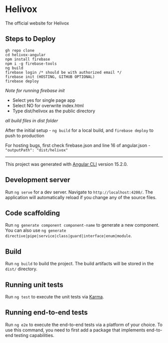 # Helivox

The official website for Helivox

## Steps to Deploy

```
gh repo clone 
cd helivox-angular
npm install firebase
npm i -g firebase-tools
ng build
firebase login /* should be with authorized email */
firebase init (HOSTING, GITHUB OPTIONAL)
firebase deploy
```

*Note for running firebase init*
- Select yes for single page app
- Select NO for overwrite index.html
- Type dist/helivox as the public directory

*all build files in dist folder*

After the initial setup - `ng build` for a local build, and `firebase deploy` to push to production

For hosting bugs, first check firebase.json and line 16 of angular.json - `"outputPath": "dist/helivox"`

___

This project was generated with [Angular CLI](https://github.com/angular/angular-cli) version 15.2.0.

## Development server

Run `ng serve` for a dev server. Navigate to `http://localhost:4200/`. The application will automatically reload if you change any of the source files.

## Code scaffolding

Run `ng generate component component-name` to generate a new component. You can also use `ng generate directive|pipe|service|class|guard|interface|enum|module`.

## Build

Run `ng build` to build the project. The build artifacts will be stored in the `dist/` directory.

## Running unit tests

Run `ng test` to execute the unit tests via [Karma](https://karma-runner.github.io).

## Running end-to-end tests

Run `ng e2e` to execute the end-to-end tests via a platform of your choice. To use this command, you need to first add a package that implements end-to-end testing capabilities.

